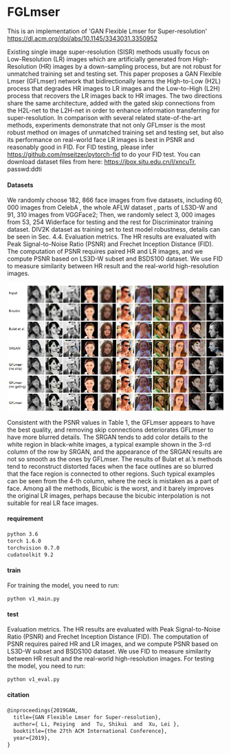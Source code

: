 # FGLmser
This is an implementation of 'GAN Flexible Lmser for Super-resolution'  https://dl.acm.org/doi/abs/10.1145/3343031.3350952

Existing single image super-resolution (SISR) methods usually focus on Low-Resolution (LR) images which are artificially generated from High-Resolution (HR) images by a down-sampling process, but are not robust for unmatched training set and testing set. This paper proposes a GAN Flexible Lmser (GFLmser) network that bidirectionally learns the High-to-Low (H2L) process that degrades HR images to LR images and the Low-to-High (L2H) process that recovers the LR images back to HR images. The two directions share the same architecture, added with the gated skip connections from the H2L-net to the L2H-net in order to enhance information transferring for super-resolution. In comparison with several related state-of-the-art methods, experiments demonstrate that not only GFLmser is the most robust method on images of unmatched training set and testing set, but also its performance on real-world face LR images is best in PSNR and reasonably good in FID.
For FID testing, please infer https://github.com/mseitzer/pytorch-fid to do your FID test.
You can download dataset files from here: https://jbox.sjtu.edu.cn/l/xncuTr, passwd:ddti

#### Datasets
We randomly choose 182, 866 face images from five datasets, including 60, 000 images from CelebA , the whole AFLW dataset , parts of LS3D-W  and 91, 310 images from VGGFace2; Then, we randomly select 3, 000 images from 53, 254 Widerface for testing and the rest for Discriminator training dataset. DIV2K dataset as training set to test model robustness, details can be seen in Sec. 4.4.
Evaluation metrics. The HR results are evaluated with Peak Signal-to-Noise Ratio (PSNR) and Frechet Inception Distance (FID). The computation of PSNR requires paired HR and LR images, and we compute PSNR based on LS3D-W subset and BSDS100 dataset. We use FID to measure similarity between HR result and the real-world high-resolution images.

![1603092607766](0.png)

 Consistent with the PSNR values in Table 1, the GFLmser appears to have the best quality, and removing skip connections deteriorates GFLmser to have more blurred details. The SRGAN tends to add color details to
the white region in black-white images, a typical example shown in the 3-rd column of the row by SRGAN, and the appearance of the SRGAN results are not so smooth as the ones by GFLmser. The results of Bulat et al.’s methods tend to reconstruct distorted faces when the face outlines are so blurred that the face region is connected to other regions. Such typical examples can be seen from the 4-th column, where the neck is mistaken as a part of face. Among all the methods, Bicubic is the worst, and it barely improves
the original LR images, perhaps because the bicubic interpolation is not suitable for real LR face images.

#### requirement
```
python 3.6
torch 1.6.0
torchvision 0.7.0 
cudatoolkit 9.2
```

#### train
For training the model, you need to run:
```
python v1_main.py
```

#### test
Evaluation metrics. The HR results are evaluated with Peak Signal-to-Noise Ratio (PSNR) and Frechet Inception Distance (FID). The computation of PSNR requires paired HR and LR images, and we compute PSNR based on LS3D-W subset and BSDS100 dataset. We use FID to measure similarity between HR result and the real-world high-resolution images.
For testing the model, you need to run:

```
python v1_eval.py
```

#### citation

```
@inproceedings{2019GAN,
  title={GAN Flexible Lmser for Super-resolution},
  author={ Li, Peiying  and  Tu, Shikui  and  Xu, Lei },
  booktitle={the 27th ACM International Conference},
  year={2019},
}
```
